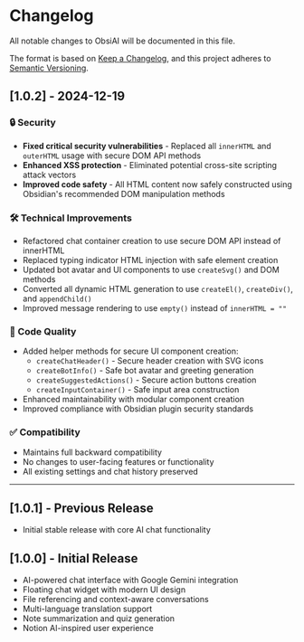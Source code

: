 # Changelog

All notable changes to ObsiAI will be documented in this file.

The format is based on [Keep a Changelog](https://keepachangelog.com/en/1.0.0/),
and this project adheres to [Semantic Versioning](https://semver.org/spec/v2.0.0.html).

## [1.0.2] - 2024-12-19

### 🔒 Security

-   **Fixed critical security vulnerabilities** - Replaced all `innerHTML` and `outerHTML` usage with secure DOM API methods
-   **Enhanced XSS protection** - Eliminated potential cross-site scripting attack vectors
-   **Improved code safety** - All HTML content now safely constructed using Obsidian's recommended DOM manipulation methods

### 🛠️ Technical Improvements

-   Refactored chat container creation to use secure DOM API instead of innerHTML
-   Replaced typing indicator HTML injection with safe element creation
-   Updated bot avatar and UI components to use `createSvg()` and DOM methods
-   Converted all dynamic HTML generation to use `createEl()`, `createDiv()`, and `appendChild()`
-   Improved message rendering to use `empty()` instead of `innerHTML = ""`

### 📝 Code Quality

-   Added helper methods for secure UI component creation:
    -   `createChatHeader()` - Secure header creation with SVG icons
    -   `createBotInfo()` - Safe bot avatar and greeting generation
    -   `createSuggestedActions()` - Secure action buttons creation
    -   `createInputContainer()` - Safe input area construction
-   Enhanced maintainability with modular component creation
-   Improved compliance with Obsidian plugin security standards

### ✅ Compatibility

-   Maintains full backward compatibility
-   No changes to user-facing features or functionality
-   All existing settings and chat history preserved

---

## [1.0.1] - Previous Release

-   Initial stable release with core AI chat functionality

## [1.0.0] - Initial Release

-   AI-powered chat interface with Google Gemini integration
-   Floating chat widget with modern UI design
-   File referencing and context-aware conversations
-   Multi-language translation support
-   Note summarization and quiz generation
-   Notion AI-inspired user experience
